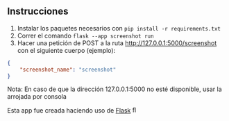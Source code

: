 ## Instrucciones 
1. Instalar los paquetes necesarios con `pip install -r requirements.txt` 
2. Correr el comando `flask --app screenshot run`
3. Hacer una petición de POST a la ruta <http://127.0.0.1:5000/screenshot> con el siguiente cuerpo (ejemplo):
```json
{
    "screenshot_name": "screenshot"
}
```

Nota: En caso de que la dirección 127.0.0.1:5000 no esté disponible, usar la arrojada por consola
   

Esta app fue creada haciendo uso de [Flask](https://flask.palletsprojects.com/en/3.0.x/) <img alt="flask logo" height="15" src="https://static-00.iconduck.com/assets.00/flask-icon-2048x1826-nxzeqh6a.png">